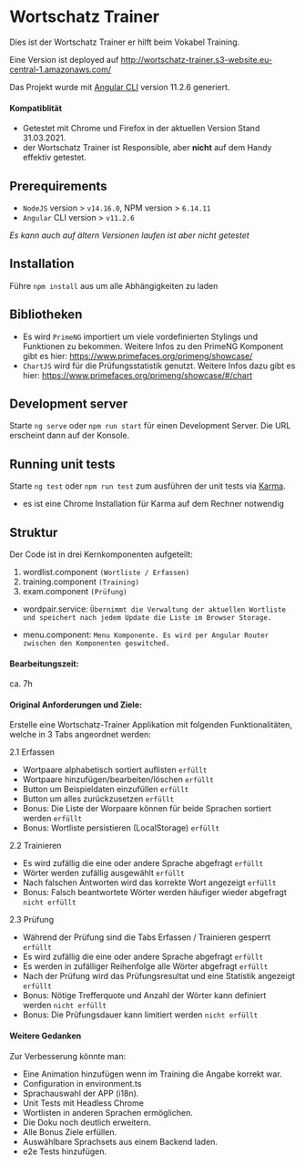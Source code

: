 # Wortschatz Trainer
Dies ist der Wortschatz Trainer er hilft beim Vokabel Training.

Eine Version ist deployed auf http://wortschatz-trainer.s3-website.eu-central-1.amazonaws.com/

Das Projekt wurde mit [Angular CLI](https://github.com/angular/angular-cli) version 11.2.6 generiert.

#### Kompatiblität
- Getestet mit Chrome und Firefox in der aktuellen Version Stand 31.03.2021.
- der Wortschatz Trainer ist Responsible, aber **nicht** auf dem Handy effektiv getestet.
## Prerequirements
- `NodeJS` version > `v14.16.0`,  NPM version > `6.14.11`
- `Angular` CLI version > `v11.2.6 `

*Es kann auch auf ältern Versionen laufen ist aber nicht getestet*

## Installation
Führe `npm install` aus um alle Abhängigkeiten zu laden

## Bibliotheken
- Es wird `PrimeNG` importiert um viele vordefinierten Stylings und Funktionen zu bekommen. Weitere Infos zu den PrimeNG Komponent gibt es hier: https://www.primefaces.org/primeng/showcase/
- `ChartJS` wird für die Prüfungsstatistik genutzt.
Weitere Infos dazu gibt es hier: https://www.primefaces.org/primeng/showcase/#/chart

## Development server
Starte `ng serve` oder `npm run start` für einen Development Server. Die URL erscheint dann auf der Konsole.

## Running unit tests

Starte `ng test` oder `npm run test` zum ausführen der unit tests via [Karma](https://karma-runner.github.io).

- es ist eine Chrome Installation für Karma auf dem Rechner notwendig

## Struktur
Der Code ist in drei Kernkomponenten aufgeteilt:

1. wordlist.component `(Wortliste / Erfassen)`
2. training.component `(Training)`
3. exam.component `(Prüfung)`


- wordpair.service: `Übernimmt die Verwaltung der aktuellen Wortliste und speichert nach jedem Update die Liste im Browser Storage.`

- menu.component: `Menu Komponente. Es wird per Angular Router zwischen den Komponenten geswitched.`


#### Bearbeitungszeit:
ca. 7h
#### Original Anforderungen und Ziele:
Erstelle eine Wortschatz-Trainer Applikation mit folgenden Funktionalitäten, welche in 3 Tabs angeordnet werden:

2.1 Erfassen
- Wortpaare alphabetisch sortiert auflisten `erfüllt`
- Wortpaare hinzufügen/bearbeiten/löschen `erfüllt`
- Button um Beispieldaten einzufüllen `erfüllt`
- Button um alles zurückzusetzen `erfüllt`
- Bonus: Die Liste der Worpaare können für beide Sprachen sortiert werden `erfüllt`
- Bonus: Wortliste persistieren (LocalStorage) `erfüllt`

2.2 Trainieren
- Es wird zufällig die eine oder andere Sprache abgefragt `erfüllt`
- Wörter werden zufällig ausgewählt `erfüllt`
- Nach falschen Antworten wird das korrekte Wort angezeigt `erfüllt`
- Bonus: Falsch beantwortete Wörter werden häufiger wieder abgefragt `nicht erfüllt`

2.3 Prüfung
- Während der Prüfung sind die Tabs Erfassen / Trainieren gesperrt `erfüllt`
- Es wird zufällig die eine oder andere Sprache abgefragt `erfüllt`
- Es werden in zufälliger Reihenfolge alle Wörter abgefragt `erfüllt`
- Nach der Prüfung wird das Prüfungsresultat und eine Statistik angezeigt `erfüllt`
- Bonus: Nötige Trefferquote und Anzahl der Wörter kann definiert werden `nicht erfüllt`
- Bonus: Die Prüfungsdauer kann limitiert werden `nicht erfüllt`

#### Weitere Gedanken
Zur Verbesserung könnte man:
- Eine Animation hinzufügen wenn im Training die Angabe korrekt war.
- Configuration in environment.ts
- Sprachauswahl der APP (i18n). 
- Unit Tests mit Headless Chrome
- Wortlisten in anderen Sprachen ermöglichen.
- Die Doku noch deutlich erweitern.
- Alle Bonus Ziele erfüllen.
- Auswählbare Sprachsets aus einem Backend laden.
- e2e Tests hinzufügen.


